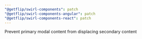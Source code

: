 ```yaml
---
"@getflip/swirl-components": patch
"@getflip/swirl-components-angular": patch
"@getflip/swirl-components-react": patch
---
```


Prevent primary modal content from displacing secondary content
